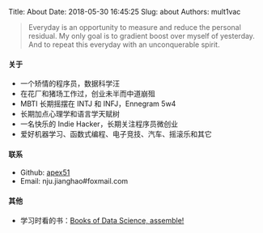 Title: About
Date: 2018-05-30 16:45:25
Slug: about
Authors: mult1vac

> Everyday is an opportunity to measure and reduce the personal residual. My only goal is to gradient boost over myself of yesterday. And to repeat this everyday with an unconquerable spirit. 


#### 关于

- 一个矫情的程序员，数据科学汪
- 在花厂和猪场工作过，创业未半而中道崩殂
- MBTI 长期摇摆在 INTJ 和 INFJ，Ennegram 5w4
- 长期加点心理学和语言学天赋树
- 一名快乐的 Indie Hacker，长期关注程序员微创业
- 爱好机器学习、函数式编程、电子竞技、汽车、摇滚乐和其它

#### 联系

* Github: [apex51](https://github.com/apex51)
* Email: nju.jianghao#foxmail.com 

#### 其他

* 学习时看的书：[Books of Data Science, assemble!](http://www.douban.com/doulist/13454722/)

